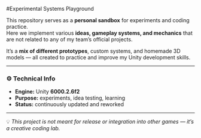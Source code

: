 #Experimental Systems Playground

This repository serves as a **personal sandbox** for experiments and coding practice.  
Here we implement various **ideas, gameplay systems, and mechanics** that are not related to any of my team’s official projects.  

It’s a **mix of different prototypes**, custom systems, and homemade 3D models — all created to practice and improve my Unity development skills.

---

### ⚙️ Technical Info
- **Engine:** Unity **6000.2.6f2**  
- **Purpose:** experiments, idea testing, learning  
- **Status:** continuously updated and reworked  

---

💡 *This project is not meant for release or integration into other games — it’s a creative coding lab.*
